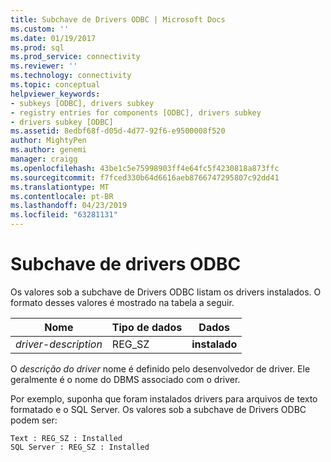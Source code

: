 ```yaml
---
title: Subchave de Drivers ODBC | Microsoft Docs
ms.custom: ''
ms.date: 01/19/2017
ms.prod: sql
ms.prod_service: connectivity
ms.reviewer: ''
ms.technology: connectivity
ms.topic: conceptual
helpviewer_keywords:
- subkeys [ODBC], drivers subkey
- registry entries for components [ODBC], drivers subkey
- drivers subkey [ODBC]
ms.assetid: 8edbf68f-d05d-4d77-92f6-e9500008f520
author: MightyPen
ms.author: genemi
manager: craigg
ms.openlocfilehash: 43be1c5e75998903ff4e64fc5f4230818a873ffc
ms.sourcegitcommit: f7fced330b64d6616aeb8766747295807c92dd41
ms.translationtype: MT
ms.contentlocale: pt-BR
ms.lasthandoff: 04/23/2019
ms.locfileid: "63281131"
---
```

# <a name="odbc-drivers-subkey"></a>Subchave de drivers ODBC
Os valores sob a subchave de Drivers ODBC listam os drivers instalados. O formato desses valores é mostrado na tabela a seguir.  
  
|Nome|Tipo de dados|Dados|  
|----------|---------------|----------|  
|*driver-description*|REG_SZ|**instalado**|  
  
 O *descrição do driver* nome é definido pelo desenvolvedor de driver. Ele geralmente é o nome do DBMS associado com o driver.  
  
 Por exemplo, suponha que foram instalados drivers para arquivos de texto formatado e o SQL Server. Os valores sob a subchave de Drivers ODBC podem ser:  
  
```  
Text : REG_SZ : Installed  
SQL Server : REG_SZ : Installed  
```
